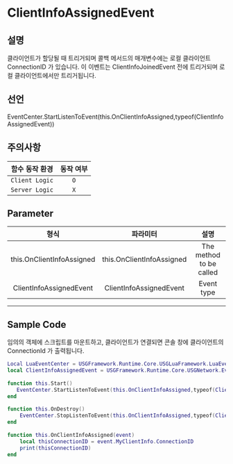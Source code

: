 # ClientInfoAssignedEvent

## 설명

클라이언트가 할당될 때 트리거되며 콜백 메서드의 매개변수에는 로컬 클라이언트ConnectionID 가 있습니다.
이 이벤트는 ClientInfoJoinedEvent 전에 트리거되며 로컬 클라이언트에서만 트리거됩니다.

## 선언

EventCenter.StartListenToEvent(this.OnClientInfoAssigned,typeof(ClientInfoAssignedEvent))

## 주의사항
|    **함수 동작 환경**    | **동작 여부** |
|:------------------:|:---------:|
| ```Client Logic``` |  ```O```  |
| ```Server Logic``` |  ```X```  |

## Parameter
|   **형식**   |      **파라미터**       |   **설명**   |
|:---:|:---:|:---:|
| this.OnClientInfoAssigned | this.OnClientInfoAssigned	 |The method to be called | 
|ClientInfoAssignedEvent | ClientInfoAssignedEvent | Event type | 

---
## Sample Code
임의의 객체에 스크립트를 마운트하고, 클라이언트가 연결되면 콘솔 창에
클라이언트의 ConnectionId 가 출력됩니다.
```lua
Local LuaEventCenter = USGFramework.Runtime.Core.USGLuaFramework.LuaEventCenter
local ClientInfoAssignedEvent = USGFramework.Runtime.Core.USGNetwork.Events.ClientInfoAssignedEvent
 
function this.Start()
   EventCenter.StartListenToEvent(this.OnClientInfoAssigned,typeof(ClientInfoAssignedEvent))
end
 
function this.OnDestroy()
    EventCenter.StopListenToEvent(this.OnClientInfoAssigned,typeof(ClientInfoAssignedEvent))
end
 
function this.OnClientInfoAssigned(event)
    local thisConnectionID = event.MyClientInfo.ConnectionID
    print(thisConnectionID)
end
```